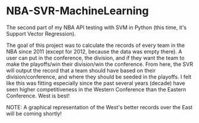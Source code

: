# NBA-SVR-MachineLearning
The second part of my NBA API testing with SVM in Python (this time, it's Support Vector Regression).

The goal of this project was to calculate the records of every team in the NBA since 2011 (except for 2012, because the data was empty there).
A user can put in the conference, the division, and if they want the team to make the playoffs/win their division/win the conference. From here,
the SVR will output the record that a team should have based on their division/conference, and where they should be seeded in the playoffs.
I felt like this was fitting especially since the past several years (decade) have seen higher competitiveness in the Western Conference than the Eastern Conference. West is best!


NOTE: A graphical representation of the West's better records over the East will be coming shortly!
